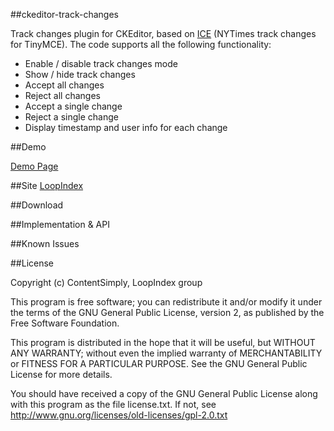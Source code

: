 ##ckeditor-track-changes

Track changes plugin for CKEditor, based on [ICE](https://github.com/NYTimes/ice) (NYTimes track changes for TinyMCE). 
The code supports all the following functionality:

- Enable / disable track changes mode
- Show / hide track changes
- Accept all changes
- Reject all changes
- Accept a single change
- Reject a single change 
- Display timestamp and user info for each change
  

##Demo

[Demo Page](http://www.loopindex.com/demo)

##Site
[LoopIndex](http://www.loopindex.com)

##Download


##Implementation & API


##Known Issues


##License

Copyright (c) ContentSimply, LoopIndex group

This program is free software; you can redistribute it and/or modify
it under the terms of the GNU General Public License, version 2, as
published by the Free Software Foundation.

This program is distributed in the hope that it will be useful,
but WITHOUT ANY WARRANTY; without even the implied warranty of
MERCHANTABILITY or FITNESS FOR A PARTICULAR PURPOSE. See the
GNU General Public License for more details.

You should have received a copy of the GNU General Public License
along with this program as the file license.txt. If not, see
<http://www.gnu.org/licenses/old-licenses/gpl-2.0.txt>
